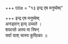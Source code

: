 +++
title = "१३ इन्द्र एष मनुष्येष्व्"

+++
इन्द्र एष मनुष्येष्व्  
अनड्वान् इत्य् उच्यते ।  
शफासो अस्य मा रिषन्  
सर्वा याश् चास्य कुष्ठिकाः ॥